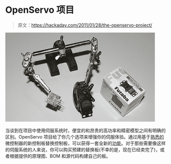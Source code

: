 # OpenServo 项目

> 原文：<https://hackaday.com/2011/01/28/the-openservo-project/>

![](img/4647907cf92560ef0453811579f2eccd.png "tutorial_005")

当谈到在项目中使用伺服系统时，便宜的和昂贵的高功率和精密模型之间有明确的区别。OpenServo 项目给了你几个选项来增强你的伺服体验。通过用基于[熟悉的](http://hackaday.com/category/arduino-hacks/)微控制器的新控制板替换控制板，可以获得一套全新的[功能](http://www.openservo.com/DocAboutOpenServo)。对于那些需要像这样的伺服系统的人来说，你可以购买预建的替换板(不幸的是，现在已经卖完了)，或者根据提供的原理图、BOM 和源代码构建自己的板。